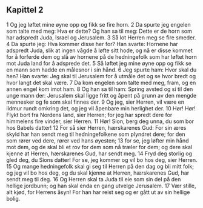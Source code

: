 ## Kapittel 2

1 Og jeg løftet mine øyne opp og fikk se fire horn.
2 Da spurte jeg engelen som talte med meg: Hva er dette? Og han sa til meg: Dette er de horn som har adspredt Juda, Israel og Jerusalem.
3 Så lot Herren meg se fire smeder.
4 Da spurte jeg: Hva kommer disse her for? Han svarte: Hornene har adspredt Juda, slik at ingen vågde å løfte sitt hode, og nå er disse kommet for å forferde dem og slå av hornene på de hedningefolk som har løftet horn mot Juda land for å adsprede det.
5 Så løftet jeg mine øyne opp og fikk se en mann som hadde en målesnor i sin hånd.
6 Jeg spurte ham: Hvor skal du hen? Han svarte: Jeg skal til Jerusalem for å utmåle det og se hvor bredt og hvor langt det skal være.
7 Da kom engelen som talte med meg, fram, og en annen engel kom imot ham.
8 Og han sa til ham: Spring avsted og si til den unge mann der: Jerusalem skal ligge fritt og åpent på grunn av den mengde mennesker og fe som skal finnes der.
9 Og jeg, sier Herren, vil være en ildmur rundt omkring det, og jeg vil åpenbare min herlighet der.
10 Hør! Hør! Flykt bort fra Nordens land, sier Herren; for jeg har spredt dere for himmelens fire vinder, sier Herren.
11 Hør! Sion, berg deg unna, du som bor hos Babels datter!
12 For så sier Herren, hærskarenes Gud: For sin æres skyld har han sendt meg til hedningefolkene som plyndret dere; for den som rører ved dere, rører ved hans øyesten;
13 for se, jeg løfter min hånd mot dem, og de skal bli et rov for dem som nå træler for dem; og dere skal kjenne at Herren, hærskarenes Gud, har sendt meg.
14 Fryd deg storlig og gled deg, du Sions datter! For se, jeg kommer og vil bo hos deg, sier Herren.
15 Og mange hedningefolk skal gi seg til Herren på den dag og bli mitt folk; og jeg vil bo hos deg, og du skal kjenne at Herren, hærskarenes Gud, har sendt meg til deg.
16 Og Herren skal ta Juda til eie som sin del på den hellige jordbunn; og han skal enda en gang utvelge Jerusalem.
17 Vær stille, alt kjød, for Herrens åsyn! For han har reist seg og er gått ut av sin hellige bolig.
